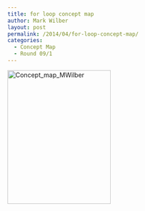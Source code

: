 ```yaml
---
title: for loop concept map
author: Mark Wilber
layout: post
permalink: /2014/04/for-loop-concept-map/
categories:
  - Concept Map
  - Round 09/1
---
```

[<img class="alignnone size-medium wp-image-6889" alt="Concept_map_MWilber" src="http://teaching.software-carpentry.org/wp-content/uploads/2014/04/Concept_map_MWilber-231x300.jpg" width="231" height="300" />][1]

 [1]: http://teaching.software-carpentry.org/wp-content/uploads/2014/04/Concept_map_MWilber.jpg